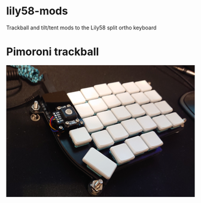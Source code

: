 # lily58-mods
Trackball and tilt/tent mods to the Lily58 split ortho keyboard

# Pimoroni trackball
![Finished Pimoroni trackball](./imgs/pimoroni_complete.jpg)
